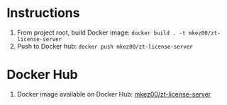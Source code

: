 # Instructions

1) From project root, build Docker image: `docker build . -t mkez00/zt-license-server`
2) Push to Docker hub: `docker push mkez00/zt-license-server`

# Docker Hub

1) Docker image available on Docker Hub: <a href="https://hub.docker.com/r/mkez00/zt-license-server/">mkez00/zt-license-server</a>